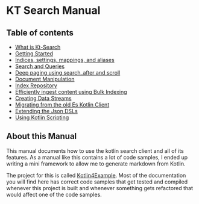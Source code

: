# KT Search Manual 

## Table of contents

- [What is Kt-Search](WhatIsKtSearch.md)
- [Getting Started](GettingStarted.md)
- [Indices, settings, mappings, and aliases](IndexManagement.md)
- [Search and Queries](Search.md)
- [Deep paging using search_after and scroll](DeepPaging.md)
- [Document Manipulation](DocumentManipulation.md)
- [Index Repository](IndexRepository.md)
- [Efficiently ingest content using Bulk Indexing](BulkIndexing.md)
- [Creating Data Streams](DataStreams.md)
- [Migrating from the old Es Kotlin Client](Migrating.md)
- [Extending the Json DSLs](ExtendingTheDSL.md)
- [Using Kotlin Scripting](Scripting.md)

## About this Manual

This manual documents how to use the kotlin search client and all of its features. As a manual like this contains a lot of code samples, I ended up writing a mini framework to allow me to generate markdown from Kotlin.

The project for this is called [Kotlin4Example](https://github.com/jillesvangurp/kotlin4example). Most of the documentation you will find here has correct code samples that get tested and compiled whenever this project is built and whenever something gets refactored that would affect one of the code samples.


